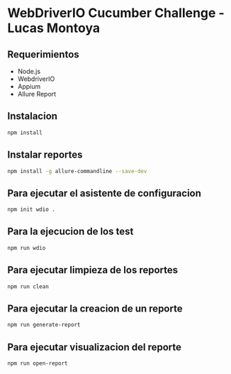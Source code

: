 # WebDriverIO Cucumber Challenge - Lucas Montoya

## Requerimientos
- Node.js
- WebdriverIO
- Appium
- Allure Report

## Instalacion

```sh
npm install
```

## Instalar reportes

```sh
npm install -g allure-commandline --save-dev
```

## Para ejecutar el asistente de configuracion

```sh
npm init wdio .
```

## Para la ejecucion de los test

```sh
npm run wdio
```

## Para ejecutar limpieza de los reportes

```sh
npm run clean
```

## Para ejecutar la creacion de un reporte

```sh
npm run generate-report
```

## Para ejecutar visualizacion del reporte 

```sh
npm run open-report
